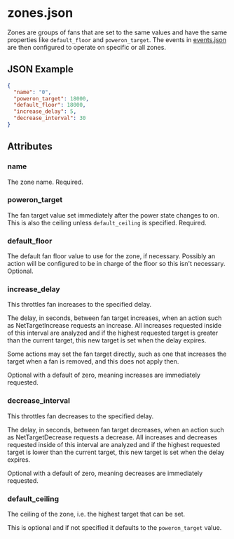 # zones.json

Zones are groups of fans that are set to the same values and have the same
properties like `default_floor` and `poweron_target`. The events in
[events.json](events.md) are then configured to operate on specific or all
zones.

## JSON Example

```json
{
  "name": "0",
  "poweron_target": 18000,
  "default_floor": 18000,
  "increase_delay": 5,
  "decrease_interval": 30
}
```

## Attributes

### name

The zone name. Required.

### poweron_target

The fan target value set immediately after the power state changes to on. This
is also the ceiling unless `default_ceiling` is specified. Required.

### default_floor

The default fan floor value to use for the zone, if necessary. Possibly an
action will be configured to be in charge of the floor so this isn't necessary.
Optional.

### increase_delay

This throttles fan increases to the specified delay.

The delay, in seconds, between fan target increases, when an action such as
NetTargetIncrease requests an increase. All increases requested inside of this
interval are analyzed and if the highest requested target is greater than the
current target, this new target is set when the delay expires.

Some actions may set the fan target directly, such as one that increases the
target when a fan is removed, and this does not apply then.

Optional with a default of zero, meaning increases are immediately requested.

### decrease_interval

This throttles fan decreases to the specified delay.

The delay, in seconds, between fan target decreases, when an action such as
NetTargetDecrease requests a decrease. All increases and decreases requested
inside of this interval are analyzed and if the highest requested target is
lower than the current target, this new target is set when the delay expires.

Optional with a default of zero, meaning decreases are immediately requested.

### default_ceiling

The ceiling of the zone, i.e. the highest target that can be set.

This is optional and if not specified it defaults to the `poweron_target` value.
